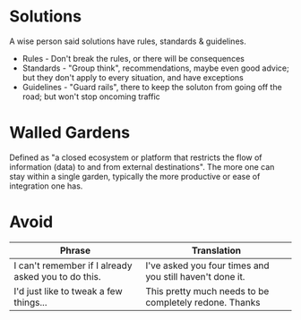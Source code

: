 # Solutions
A wise person said solutions have rules, standards & guidelines.
* Rules - Don't break the rules, or there will be consequences
* Standards - "Group think", recommendations, maybe even good advice; but they don't apply to every situation, and have exceptions
* Guidelines - "Guard rails", there to keep the soluton from going off the road; but won't stop oncoming traffic

# Walled Gardens
Defined as "a closed ecosystem or platform that restricts the flow of information (data) to and from external destinations".
The more one can stay within a single garden, typically the more productive or ease of integration one has.

# Avoid
| Phrase | Translation |
| ----------- | ------- |
| I can't remember if I already asked you to do this. | I've asked you four times and you still haven't done it. |
| I'd just like to tweak a few things... | This pretty much needs to be completely redone. Thanks |
